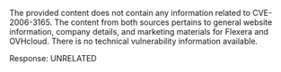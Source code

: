 The provided content does not contain any information related to CVE-2006-3165. The content from both sources pertains to general website information, company details, and marketing materials for Flexera and OVHcloud. There is no technical vulnerability information available.

Response: UNRELATED